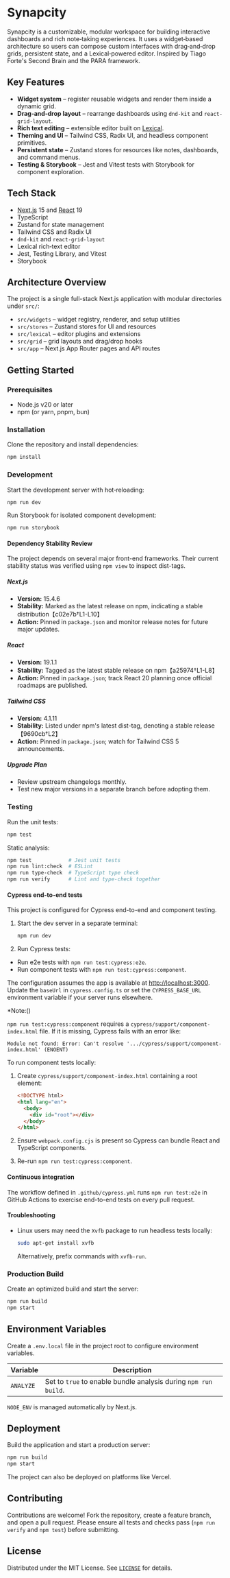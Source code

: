 # Synapcity

Synapcity is a customizable, modular workspace for building interactive dashboards and rich note‑taking experiences. It uses a widget‑based architecture so users can compose custom interfaces with drag‑and‑drop grids, persistent state, and a Lexical‑powered editor. Inspired by Tiago Forte's Second Brain and the PARA framework.

## Key Features

- **Widget system** – register reusable widgets and render them inside a dynamic grid.
- **Drag‑and‑drop layout** – rearrange dashboards using `dnd-kit` and `react-grid-layout`.
- **Rich text editing** – extensible editor built on [Lexical](https://lexical.dev/).
- **Theming and UI** – Tailwind CSS, Radix UI, and headless component primitives.
- **Persistent state** – Zustand stores for resources like notes, dashboards, and command menus.
- **Testing & Storybook** – Jest and Vitest tests with Storybook for component exploration.

## Tech Stack

- [Next.js](https://nextjs.org/) 15 and [React](https://react.dev/) 19
- TypeScript
- Zustand for state management
- Tailwind CSS and Radix UI
- `dnd-kit` and `react-grid-layout`
- Lexical rich‑text editor
- Jest, Testing Library, and Vitest
- Storybook

## Architecture Overview

The project is a single full-stack Next.js application with modular directories under `src/`:

- `src/widgets` – widget registry, renderer, and setup utilities
- `src/stores` – Zustand stores for UI and resources
- `src/lexical` – editor plugins and extensions
- `src/grid` – grid layouts and drag/drop hooks
- `src/app` – Next.js App Router pages and API routes

## Getting Started

### Prerequisites

- Node.js v20 or later
- npm (or yarn, pnpm, bun)

### Installation

Clone the repository and install dependencies:

```bash
npm install
```

### Development

Start the development server with hot‑reloading:

```bash
npm run dev
```

Run Storybook for isolated component development:

```bash
npm run storybook
```

#### Dependency Stability Review

The project depends on several major front-end frameworks. Their current stability status was verified using `npm view` to inspect dist-tags.

##### Next.js

- **Version:** 15.4.6
- **Stability:** Marked as the latest release on npm, indicating a stable distribution【c02e7b†L1-L10】
- **Action:** Pinned in `package.json` and monitor release notes for future major updates.

##### React

- **Version:** 19.1.1
- **Stability:** Tagged as the latest stable release on npm【a25974†L1-L8】
- **Action:** Pinned in `package.json`; track React 20 planning once official roadmaps are published.

##### Tailwind CSS

- **Version:** 4.1.11
- **Stability:** Listed under npm's latest dist-tag, denoting a stable release【9690cb†L2】
- **Action:** Pinned in `package.json`; watch for Tailwind CSS 5 announcements.

##### Upgrade Plan

- Review upstream changelogs monthly.
- Test new major versions in a separate branch before adopting them.

### Testing

Run the unit tests:

```bash
npm test
```

Static analysis:

```bash
npm test            # Jest unit tests
npm run lint:check  # ESLint
npm run type-check  # TypeScript type check
npm run verify      # Lint and type-check together
```

#### Cypress end-to-end tests

This project is configured for Cypress end-to-end and component testing.

1. Start the dev server in a separate terminal:

   ```bash
   npm run dev
   ```

2. Run Cypress tests:

- Run e2e tests with `npm run test:cypress:e2e`.
- Run component tests with `npm run test:cypress:component`.

The configuration assumes the app is available at [http://localhost:3000](http://localhost:3000). Update the `baseUrl` in `cypress.config.ts` or set the `CYPRESS_BASE_URL` environment variable if your server runs elsewhere.

*Note:()

`npm run test:cypress:component` requires a `cypress/support/component-index.html` file. If it is missing, Cypress fails with an error like:

```terminal
Module not found: Error: Can't resolve '.../cypress/support/component-index.html' (ENOENT)
```

To run component tests locally:

1. Create `cypress/support/component-index.html` containing a root element:

    ```html
    <!DOCTYPE html>
    <html lang="en">
      <body>
        <div id="root"></div>
      </body>
    </html>
    ```

2. Ensure `webpack.config.cjs` is present so Cypress can bundle React and TypeScript components.
3. Re-run `npm run test:cypress:component`.

#### Continuous integration

The workflow defined in `.github/cypress.yml` runs `npm run test:e2e` in GitHub Actions to exercise end-to-end tests on every pull request.

#### Troubleshooting

- Linux users may need the `Xvfb` package to run headless tests locally:

  ```bash
  sudo apt-get install xvfb
  ```
  
  Alternatively, prefix commands with `xvfb-run`.

### Production Build

Create an optimized build and start the server:

```bash
npm run build
npm start
```

## Environment Variables

Create a `.env.local` file in the project root to configure environment variables.

| Variable | Description |
|----------|-------------|
| `ANALYZE` | Set to `true` to enable bundle analysis during `npm run build`. |

`NODE_ENV` is managed automatically by Next.js.

## Deployment

Build the application and start a production server:

```bash
npm run build
npm start
```

The project can also be deployed on platforms like Vercel.

## Contributing

Contributions are welcome! Fork the repository, create a feature branch, and open a pull request. Please ensure all tests and checks pass (`npm run verify` and `npm test`) before submitting.

## License

Distributed under the MIT License. See [`LICENSE`](LICENSE) for details.
